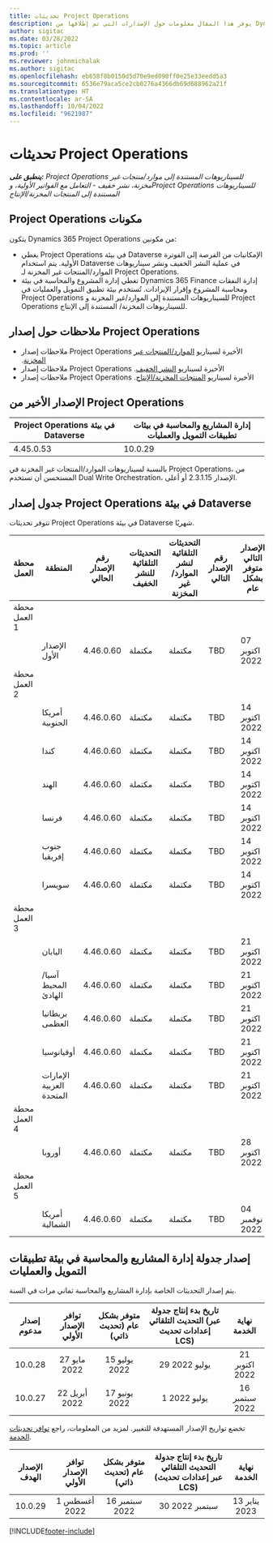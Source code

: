 ```yaml
---
title: تحديثات Project Operations
description: يوفر هذا المقال معلومات حول الإصدارات التي تم إطلاقها من Dynamics 365 Project Operations.
author: sigitac
ms.date: 03/28/2022
ms.topic: article
ms.prod: ''
ms.reviewer: johnmichalak
ms.author: sigitac
ms.openlocfilehash: eb658f8b0150d5d70e9ed090ff0e25e33eedd5a3
ms.sourcegitcommit: 6536e79aca5ce2cb0276a4366db69d688962a21f
ms.translationtype: HT
ms.contentlocale: ar-SA
ms.lasthandoff: 10/04/2022
ms.locfileid: "9621987"
---
```

# <a name="project-operations-updates"></a>تحديثات Project Operations

_**ينطبق على:** Project Operations للسيناريوهات المستندة إلى موارد/منتجات غير مخزنة‬، نشر خفيف - التعامل مع الفواتير الأولية‬، وProject Operations للسيناريوهات المستندة إلى المنتجات المخزنة/الإنتاج_



## <a name="project-operations-components"></a>‏‫مكونات Project Operations

يتكون Dynamics 365 Project Operations من مكونين:

- يغطي Project Operations في بيئة Dataverse الإمكانيات من الفرصة إلى الفوترة الأولية. يتم استخدام Dataverse في عملية النشر الخفيف ونشر سيناريوهات الموارد/المنتجات غير المخزنة‬ لـ Project Operations.
- تغطي إدارة المشروع والمحاسبة في بيئة Dynamics 365 Finance إدارة النفقات ومحاسبة المشروع وإقرار الإيرادات. تُستخدم بيئة تطبيق التمويل والعمليات في Project Operations للسيناريوهات المستندة إلى الموارد/غير المخزنة و Project Operations للسيناريوهات المخزنة/ المستندة إلى الإنتاج.

## <a name="project-operations-release-notes"></a>ملاحظات حول إصدار Project Operations
- ملاحظات إصدار Project Operations الأخيرة لسيناريو [الموارد/المنتجات غير المخزنة‬‬‏‫](whats-new-july-2022-resource-based.md).
- ملاحظات إصدار Project Operations الأخيرة لسيناريو [النشر الخفيف‬‬‬‏‫](../pro/whats-new/whats-new-july-2022-lite.md).
- ملاحظات إصدار Project Operations الأخيرة لسيناريو [المنتجات المخزنة/الإنتاج‬‬‬‏‫](../prod-pma/whats-new/whats-new-jul-2022-stocked.md).

## <a name="project-operations-latest-version"></a>الإصدار الأخير من Project Operations

| Project Operations في بيئة Dataverse | إدارة المشاريع والمحاسبة في بيئات تطبيقات التمويل والعمليات | 
| --- | --- |
| 4.45.0.53  | 10.0.29  |

بالنسبة لسيناريوهات الموارد/المنتجات غير المخزنة في Project Operations، من المستحسن أن تستخدم Dual Write Orchestration، الإصدار 2.3.1.15 أو أعلى.

## <a name="release-schedule-for-project-operations-on-dataverse-environment"></a>جدول إصدار Project Operations في بيئة Dataverse

تتوفر تحديثات Project Operations في بيئة Dataverse شهريًا. 

| محطة العمل | المنطقة | رقم الإصدار الحالي | التحديثات التلقائية للنشر الخفيف | التحديثات التلقائية لنشر الموارد/غير المخزنة | رقم الإصدار التالي | الإصدار التالي متوفر بشكل عام |
|-----------|-----------------------|-----------------|--------------------|---------------------|---------------------|---------------------|
| محطة العمل 1 |   &nbsp;              |    &nbsp;       | &nbsp;             |      &nbsp;         |      &nbsp;         |      &nbsp;         |
|   &nbsp;  | الإصدار الأول         |  4.46.0.60       | مكتملة           | مكتملة            | TBD                 | 07 اكتوبر 2022      |
| محطة العمل 2 |   &nbsp;              |    &nbsp;       | &nbsp;             |      &nbsp;         |      &nbsp;         |      &nbsp;         |
|   &nbsp;  | أمريكا الجنوبية         |  4.46.0.60       | مكتملة           | مكتملة            | TBD                 | 14 اكتوبر 2022       |
|   &nbsp;  | كندا                |  4.46.0.60       | مكتملة           | مكتملة            | TBD                 | 14 اكتوبر 2022       |
|   &nbsp;  | الهند                 |  4.46.0.60       | مكتملة           | مكتملة            | TBD                 | 14 اكتوبر 2022       |
|   &nbsp;  | فرنسا                |  4.46.0.60       | مكتملة           | مكتملة            | TBD                 | 14 اكتوبر 2022       |
|   &nbsp;  | جنوب إفريقيا          |  4.46.0.60       | مكتملة           | مكتملة            | TBD                 | 14 اكتوبر 2022       |
|   &nbsp;  | سويسرا           |  4.46.0.60       | مكتملة           | مكتملة            | TBD                 | 14 اكتوبر 2022       |
| محطة العمل 3 |      &nbsp;           |     &nbsp;      |     &nbsp;         |      &nbsp;         |      &nbsp;         |      &nbsp;         |
|   &nbsp;  | اليابان                 |  4.46.0.60       | مكتملة      | مكتملة       | TBD                 | 21 اكتوبر 2022       |
|   &nbsp;  | آسيا/المحيط الهادئ          |  4.46.0.60       | مكتملة      | مكتملة       | TBD                 | 21 اكتوبر 2022       |
|   &nbsp;  | بريطانيا العظمى         |  4.46.0.60       | مكتملة      | مكتملة       | TBD                 | 21 اكتوبر 2022       |
|   &nbsp;  | ‏‫أوقيانوسيا‬               |  4.46.0.60       | مكتملة      | مكتملة       | TBD                 | 21 اكتوبر 2022       |
|   &nbsp;  | الإمارات العربية المتحدة  |  4.46.0.60       | مكتملة      | مكتملة       | TBD                 | 21 اكتوبر 2022       |
| محطة العمل 4 |     &nbsp;            |     &nbsp;      |     &nbsp;         |      &nbsp;         |      &nbsp;         |      &nbsp;         |
|   &nbsp;  | ‏‏أوروبا                |  4.46.0.60       | مكتملة           | مكتملة            | TBD           | 28 اكتوبر 2022       |
| محطة العمل 5 |     &nbsp;            |     &nbsp;      |     &nbsp;         |      &nbsp;         |      &nbsp;         |      &nbsp;         |
|   &nbsp;  | أمريكا الشمالية         |  4.46.0.60       | مكتملة           | مكتملة            | TBD           | 04 نوفمبر 2022       |

## <a name="release-schedule-for-project-management-and-accounting-in-the-finance-and-operations-apps-environment"></a>إصدار جدولة إدارة المشاريع والمحاسبة في بيئة تطبيقات التمويل والعمليات

يتم إصدار التحديثات الخاصة بإدارة المشاريع والمحاسبة ثماني مرات في السنة.

|إصدار مدعوم| توافر الإصدار الأولي | متوفر بشكل عام (تحديث ذاتي) | تاريخ بدء إنتاج جدولة التحديث التلقائي (عبر إعدادات تحديث LCS) |   نهاية الخدمة   |
|:---------------:|:---------------------------:|:---------------------------------:|:--------------------------------------------------------------------:|:------------------:|
|     10.0.28     |      27 مايو 2022           |        15 يوليو 2022              |                          29 يوليو 2022                               | 21 اكتوبر 2022   |
|     10.0.27     |      22 أبريل 2022         |        17 يونيو 2022              |                          1 يوليو 2022                                | 16 سبتمبر 2022 |

تخضع تواريخ الإصدار المستهدفة للتغيير. لمزيد من المعلومات، راجع [توافر تحديثات الخدمة](/dynamics365/fin-ops-core/fin-ops/get-started/public-preview-releases?toc=%2fdynamics365%2ffinance%2ftoc.json).

|الإصدار الهدف | توافر الإصدار الأولي | متوفر بشكل عام (تحديث ذاتي) | تاريخ بدء إنتاج جدولة التحديث التلقائي (عبر إعدادات تحديث LCS) |   نهاية الخدمة   |
|:---------------:|:---------------------------:|:---------------------------------:|:--------------------------------------------------------------------:|:------------------:|
|     10.0.29      |      1 ‏‏أغسطس 2022         |       16 سبتمبر 2022          |                        30 سبتمبر 2022                            | 13 يناير 2023   |

[!INCLUDE[footer-include](../includes/footer-banner.md)]
